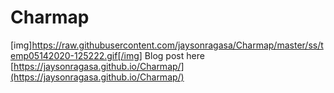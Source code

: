 # Charmap
[img]https://raw.githubusercontent.com/jaysonragasa/Charmap/master/ss/temp05142020-125222.gif[/img]
Blog post here [https://jaysonragasa.github.io/Charmap/](https://jaysonragasa.github.io/Charmap/)
